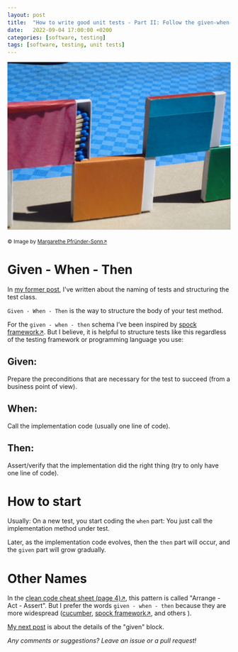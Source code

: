 ```yaml
---
layout: post
title:  "How to write good unit tests - Part II: Follow the given-when-then pattern"
date:   2022-09-04 17:00:00 +0200
categories: [software, testing]
tags: [software, testing, unit tests]
---
```


![Matchsticks2](/assets/matchsticks2.jpg)

<small>&copy; Image by [Margarethe Pfründer-Sonn&#8599;](http://www.pfruender-sonn.de/objekte/spiel-mit-verschiedenen-materialien)</small>


# Given - When - Then

In [my former post](https://joerg-pfruender.github.io/software/testing/2022/08/22/unittests1.html), I've written about the naming of tests and structuring the test class.

`Given - When - Then` is the way to structure the body of your test method.

For the `given - when - then` schema I’ve been inspired by [spock framework&#8599;](https://spockframework.org/spock/docs/2.1/spock_primer.html).
But I believe, it is helpful to structure tests like this regardless of the testing framework or programming language you use:

## Given: 

Prepare the preconditions that are necessary for the test to succeed (from a business point of view).

## When:
Call the implementation code (usually one line of code).

## Then:
Assert/verify that the implementation did the right thing (try to only have one line of code).

# How to start

Usually: On a new test, you start coding the `when` part: You just call the implementation method under test. 

Later, as the implementation code evolves, then the `then` part will occur, and the `given` part will grow gradually.

# Other Names

In the [clean code cheat sheet (page 4)&#8599;](https://www.planetgeek.ch/wp-content/uploads/2014/11/Clean-Code-V2.4.pdf), this pattern is called "Arrange - Act - Assert". 
But I prefer the words `given - when - then` because they are more widespread ([cucumber](https://joerg-pfruender.github.io/software/testing/2022/01/02/cucumber.html), [spock framework&#8599;](https://spockframework.org/spock/docs/2.1/spock_primer.html), and others ).


[My next post](https://joerg-pfruender.github.io/software/testing/2022/09/09/unittests3.html) is about the details of the "given" block.


*Any comments or suggestions? Leave an issue or a pull request!*
